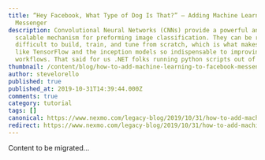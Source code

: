 ```yaml
---
title: “Hey Facebook, What Type of Dog Is That?” – Adding Machine Learning to
  Messenger
description: Convolutional Neural Networks (CNNs) provide a powerful and
  scalable mechanism for preforming image classification. They can be relatively
  difficult to build, train, and tune from scratch, which is what makes tools
  like TensorFlow and the inception models so indispensable to improving our ML
  workflows. That said for us .NET folks running python scripts out of […]
thumbnail: /content/blog/how-to-add-machine-learning-to-facebook-messenger-dr/What-Kind-of-Dog-Is-That.png
author: stevelorello
published: true
published_at: 2019-10-31T14:39:44.000Z
comments: true
category: tutorial
tags: []
canonical: https://www.nexmo.com/legacy-blog/2019/10/31/how-to-add-machine-learning-to-facebook-messenger-dr
redirect: https://www.nexmo.com/legacy-blog/2019/10/31/how-to-add-machine-learning-to-facebook-messenger-dr
---
```


Content to be migrated...
